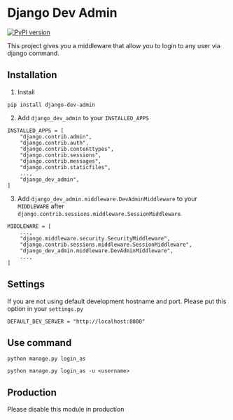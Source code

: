 # Django Dev Admin

[![PyPI version](https://badge.fury.io/py/django-dev-admin.svg)](https://badge.fury.io/py/django-dev-admin)

This project gives you a middleware that allow you to login to any user via django command.

## Installation

1. Install

```
pip install django-dev-admin
```

2. Add `django_dev_admin` to your `INSTALLED_APPS`

```
INSTALLED_APPS = [
    "django.contrib.admin",
    "django.contrib.auth",
    "django.contrib.contenttypes",
    "django.contrib.sessions",
    "django.contrib.messages",
    "django.contrib.staticfiles",
    ...,
    "django_dev_admin",
]
```

3. Add `django_dev_admin.middleware.DevAdminMiddleware` to your `MIDDLEWARE` after `django.contrib.sessions.middleware.SessionMiddleware`

```
MIDDLEWARE = [
    ...,
    "django.middleware.security.SecurityMiddleware",
    "django.contrib.sessions.middleware.SessionMiddleware",
    "django_dev_admin.middleware.DevAdminMiddleware",
    ...,
]
```

## Settings

If you are not using default development hostname and port. Please put this option in your `settings.py`

```
DEFAULT_DEV_SERVER = "http://localhost:8000"
```

## Use command

```
python manage.py login_as

python manage.py login_as -u <username>
```

## Production

Please disable this module in production
